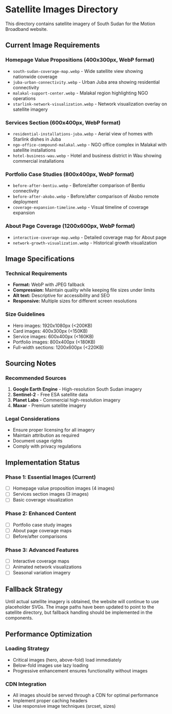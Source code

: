 # Satellite Images Directory

This directory contains satellite imagery of South Sudan for the Motion Broadband website.

## Current Image Requirements

### Homepage Value Propositions (400x300px, WebP format)
- `south-sudan-coverage-map.webp` - Wide satellite view showing nationwide coverage
- `juba-urban-connectivity.webp` - Urban Juba area showing residential connectivity
- `malakal-support-center.webp` - Malakal region highlighting NGO operations
- `starlink-network-visualization.webp` - Network visualization overlay on satellite imagery

### Services Section (600x400px, WebP format)
- `residential-installations-juba.webp` - Aerial view of homes with Starlink dishes in Juba
- `ngo-office-compound-malakal.webp` - NGO office complex in Malakal with satellite installations
- `hotel-business-wau.webp` - Hotel and business district in Wau showing commercial installations

### Portfolio Case Studies (800x400px, WebP format)
- `before-after-bentiu.webp` - Before/after comparison of Bentiu connectivity
- `before-after-akobo.webp` - Before/after comparison of Akobo remote deployment
- `coverage-expansion-timeline.webp` - Visual timeline of coverage expansion

### About Page Coverage (1200x600px, WebP format)
- `interactive-coverage-map.webp` - Detailed coverage map for About page
- `network-growth-visualization.webp` - Historical growth visualization

## Image Specifications

### Technical Requirements
- **Format:** WebP with JPEG fallback
- **Compression:** Maintain quality while keeping file sizes under limits
- **Alt text:** Descriptive for accessibility and SEO
- **Responsive:** Multiple sizes for different screen resolutions

### Size Guidelines
- Hero images: 1920x1080px (<200KB)
- Card images: 400x300px (<150KB)
- Service images: 600x400px (<160KB)
- Portfolio images: 800x400px (<180KB)
- Full-width sections: 1200x600px (<220KB)

## Sourcing Notes

### Recommended Sources
1. **Google Earth Engine** - High-resolution South Sudan imagery
2. **Sentinel-2** - Free ESA satellite data
3. **Planet Labs** - Commercial high-resolution imagery
4. **Maxar** - Premium satellite imagery

### Legal Considerations
- Ensure proper licensing for all imagery
- Maintain attribution as required
- Document usage rights
- Comply with privacy regulations

## Implementation Status

### Phase 1: Essential Images (Current)
- [ ] Homepage value proposition images (4 images)
- [ ] Services section images (3 images)
- [ ] Basic coverage visualization

### Phase 2: Enhanced Content
- [ ] Portfolio case study images
- [ ] About page coverage maps
- [ ] Before/after comparisons

### Phase 3: Advanced Features
- [ ] Interactive coverage maps
- [ ] Animated network visualizations
- [ ] Seasonal variation imagery

## Fallback Strategy

Until actual satellite imagery is obtained, the website will continue to use placeholder SVGs. The image paths have been updated to point to the satellite directory, but fallback handling should be implemented in the components.

## Performance Optimization

### Loading Strategy
- Critical images (hero, above-fold) load immediately
- Below-fold images use lazy loading
- Progressive enhancement ensures functionality without images

### CDN Integration
- All images should be served through a CDN for optimal performance
- Implement proper caching headers
- Use responsive image techniques (srcset, sizes)
